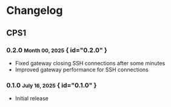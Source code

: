 # Changelog

## CPS1

### 0.2.0 <small>Month 00, 2025</small> { id="0.2.0" }

- Fixed gateway closing SSH connections after some minutes
- Improved gateway performance for SSH connections

### 0.1.0 <small>July 16, 2025</small> { id="0.1.0" }

- Initial release
